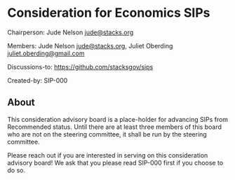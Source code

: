 # Consideration for Economics SIPs

Chairperson: Jude Nelson <jude@stacks.org>

Members: Jude Nelson <jude@stacks.org>, Juliet Oberding <juliet.oberding@gmail.com> 

Discussions-to: https://github.com/stacksgov/sips

Created-by: SIP-000

## About

This consideration advisory board is a place-holder for advancing SIPs from
Recommended status.  Until there are at least three members of this board who
are not on the steering committee, it shall be run by the steering committee.

Please reach out if you are interested in serving on this consideration advisory
board!  We ask that you please read SIP-000 first if you choose to do so.

